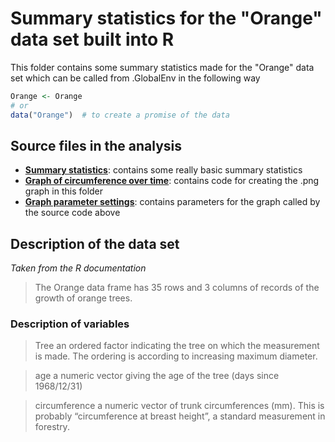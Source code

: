 # Summary statistics for the "Orange" data set built into R
This folder contains some summary statistics made for the "Orange" data set which can be called from .GlobalEnv in the following way
```r
Orange <- Orange
# or
data("Orange")  # to create a promise of the data
```

## Source files in the analysis
* **[Summary statistics](./summary_statistics.R)**: contains some really basic summary statistics
* **[Graph of circumference over time](./graph_circumference_over_time.R)**: contains code for creating the .png graph in this folder
* **[Graph parameter settings](./setting_graph_params.R)**: contains parameters for the graph called by the source code above

## Description of the data set
_Taken from the R documentation_

>The Orange data frame has 35 rows and 3 columns of records of the growth of orange trees.

### Description of variables
>Tree
  >an ordered factor indicating the tree on which the measurement is made. The ordering is according to increasing maximum diameter.

>age
  >a numeric vector giving the age of the tree (days since 1968/12/31)

>circumference
  >a numeric vector of trunk circumferences (mm). This is probably “circumference at breast height”, a standard measurement in forestry.
